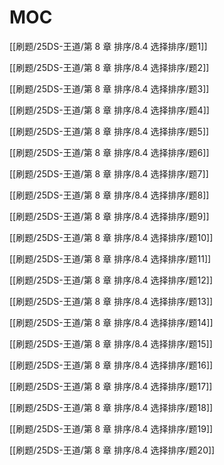 # MOC

[[刷题/25DS-王道/第 8 章 排序/8.4 选择排序/题1]]

[[刷题/25DS-王道/第 8 章 排序/8.4 选择排序/题2]]

[[刷题/25DS-王道/第 8 章 排序/8.4 选择排序/题3]]

[[刷题/25DS-王道/第 8 章 排序/8.4 选择排序/题4]]

[[刷题/25DS-王道/第 8 章 排序/8.4 选择排序/题5]]

[[刷题/25DS-王道/第 8 章 排序/8.4 选择排序/题6]]

[[刷题/25DS-王道/第 8 章 排序/8.4 选择排序/题7]]

[[刷题/25DS-王道/第 8 章 排序/8.4 选择排序/题8]]

[[刷题/25DS-王道/第 8 章 排序/8.4 选择排序/题9]]

[[刷题/25DS-王道/第 8 章 排序/8.4 选择排序/题10]]

[[刷题/25DS-王道/第 8 章 排序/8.4 选择排序/题11]]

[[刷题/25DS-王道/第 8 章 排序/8.4 选择排序/题12]]

[[刷题/25DS-王道/第 8 章 排序/8.4 选择排序/题13]]

[[刷题/25DS-王道/第 8 章 排序/8.4 选择排序/题14]]

[[刷题/25DS-王道/第 8 章 排序/8.4 选择排序/题15]]

[[刷题/25DS-王道/第 8 章 排序/8.4 选择排序/题16]]

[[刷题/25DS-王道/第 8 章 排序/8.4 选择排序/题17]]

[[刷题/25DS-王道/第 8 章 排序/8.4 选择排序/题18]]

[[刷题/25DS-王道/第 8 章 排序/8.4 选择排序/题19]]

[[刷题/25DS-王道/第 8 章 排序/8.4 选择排序/题20]]
